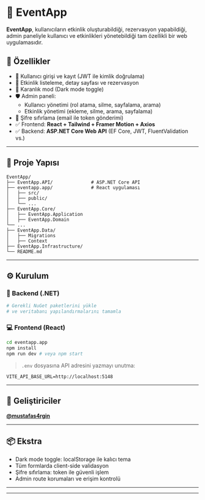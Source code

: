 # 🎉 EventApp

**EventApp**, kullanıcıların etkinlik oluşturabildiği, rezervasyon yapabildiği, admin paneliyle kullanıcı ve etkinlikleri yönetebildiği tam özellikli bir web uygulamasıdır.

## 🚀 Özellikler

- 🔐 Kullanıcı girişi ve kayıt (JWT ile kimlik doğrulama)
- 📅 Etkinlik listeleme, detay sayfası ve rezervasyon
- 🌙 Karanlık mod (Dark mode toggle)
- 🛡️ Admin paneli:
  - Kullanıcı yönetimi (rol atama, silme, sayfalama, arama)
  - Etkinlik yönetimi (ekleme, silme, arama, sayfalama)
- 🔁 Şifre sıfırlama (email ile token gönderimi)
- ✅ Frontend: **React + Tailwind + Framer Motion + Axios**
- ✅ Backend: **ASP.NET Core Web API** (EF Core, JWT, FluentValidation vs.)

---

## 🧩 Proje Yapısı

```
EventApp/
├── EventApp.API/              # ASP.NET Core API 
├── eventapp.app/              # React uygulaması 
│   ├── src/
│   ├── public/
│   └── ...
├── EventApp.Core/
│   ├── EventApp.Application
│   ├── EventApp.Domain
└── ...
├── EventApp.Data/
│   ├── Migrations
│   ├── Context
├── EventApp.Infrastructure/
└── README.md
```

---

## ⚙️ Kurulum

### 🔧 Backend (.NET)
```bash
# Gerekli NuGet paketlerini yükle
# ve veritabanı yapılandırmalarını tamamla
```

### 💻 Frontend (React)
```bash
cd eventapp.app
npm install
npm run dev # veya npm start
```

> `.env` dosyasına API adresini yazmayı unutma:
```
VITE_API_BASE_URL=http://localhost:5148
```

---

## 👑 Geliştiriciler
**[@mustafas4rgin](https://github.com/mustafas4rgin)**


---

## 📦 Ekstra

- Dark mode toggle: localStorage ile kalıcı tema
- Tüm formlarda client-side validasyon
- Şifre sıfırlama: token ile güvenli işlem
- Admin route korumaları ve erişim kontrolü

---


---

